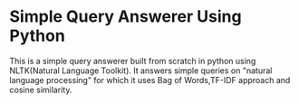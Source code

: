 # Simple Query Answerer Using Python
This is a simple query answerer built from scratch in python using NLTK(Natural Language Toolkit). 
It answers simple queries on "natural language processing" for which it uses Bag of Words,TF-IDF approach and cosine similarity.
